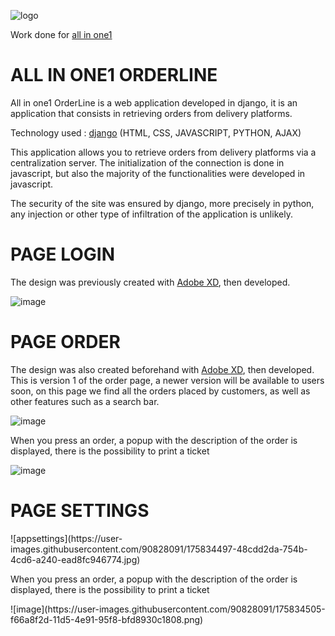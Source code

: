 
![logo](https://user-images.githubusercontent.com/90828091/175833466-de259052-f9b5-479e-84f6-8e50bbcb4cb6.svg)

<p> Work done for <a href="https://all-in-one1.com/" >all in one1</a></p>
<h1> ALL IN ONE1 ORDERLINE</h1>
<p>All in one1 OrderLine is a web application developed in django, it is an application that consists in retrieving orders from delivery platforms.

 <p>Technology used : <a href="https://www.djangoproject.com/">django</a> (HTML, CSS, JAVASCRIPT, PYTHON, AJAX)</p>
 <p>This application allows you to retrieve orders from delivery platforms via a centralization server. The initialization of the connection is done in javascript, but also the majority of the functionalities were developed in javascript. 

The security of the site was ensured by django, more precisely in python, any injection or other type of infiltration of the application is unlikely.</p>

<h1>PAGE LOGIN</h1>
<p>The design was previously created with <a href="https://www.adobe.com/fr/products/xd.html">Adobe XD</a>, then developed. </p>

![image](https://user-images.githubusercontent.com/90828091/175833369-15cd9f2e-0bc3-47f5-aa16-8f2adcd65629.png)
<br>

<h1>PAGE ORDER</h1>

<p>The design was also created beforehand with <a href="https://www.adobe.com/fr/products/xd.html">Adobe XD</a>, then developed. This is version 1 of the order page, a newer version will be available to users soon, on this page we find all the orders placed by customers, as well as other features such as a search bar. </p>

![image](https://user-images.githubusercontent.com/90828091/175834293-39bbca16-716b-45f5-9c06-54f18e321d55.png)
<p>When you press an order, a popup with the description of the order is displayed, there is the possibility to print a ticket </p>

![image](https://user-images.githubusercontent.com/90828091/175834308-77c5d391-8dfa-4699-a4b8-2c03e6a0e422.png)

<h1>PAGE SETTINGS</h1>
![appsettings](https://user-images.githubusercontent.com/90828091/175834497-48cdd2da-754b-4cd6-a240-ead8fc946774.jpg)
<p>When you press an order, a popup with the description of the order is displayed, there is the possibility to print a ticket </p>
![image](https://user-images.githubusercontent.com/90828091/175834505-f66a8f2d-11d5-4e91-95f8-bfd8930c1808.png)



<br>

